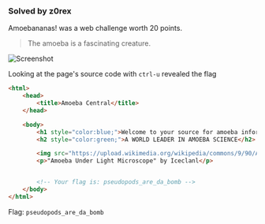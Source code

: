 ### Solved by z0rex

Amoebananas! was a web challenge worth 20 points.

> The amoeba is a fascinating creature. 


![Screenshot](/images/2016/angstrom-ctf/amoebananas/amoebananas.png)

Looking at the page's source code with `ctrl-u` revealed the flag

```html
<html>
    <head>
        <title>Amoeba Central</title>
    </head>

    <body>
        <h1 style="color:blue;">Welcome to your source for amoeba information!</h1>
        <h2 style="color:green;">A WORLD LEADER IN AMOEBA SCIENCE</h2>

        <img src="https://upload.wikimedia.org/wikipedia/commons/9/90/Ameoba_Under_Light_Microscope.jpg">
        <p>"Amoeba Under Light Microscope" by Iceclanl</p>


        <!-- Your flag is: pseudopods_are_da_bomb -->
    </body>
</html>
```

Flag: `pseudopods_are_da_bomb`